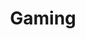 ---
title: "Gaming"
description: "Mấy thứ linh tinh về game mà mình chơi"
image: cover-gaming.webp
style:
    background: "#5EAC4E"
    color: "#fff"
---
